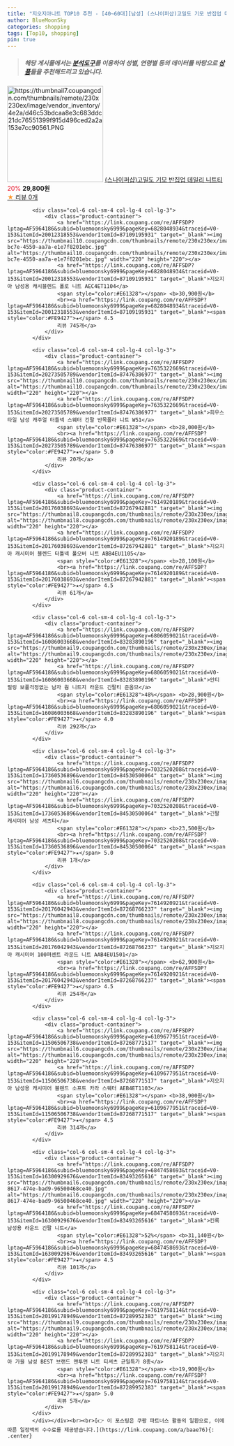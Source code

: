 ```yaml
---
title: "지오지아니트 TOP10 추천 - [40~60대][남성] (스나이퍼샵)고밀도 기모 반집업 데일리 니트티"
author: BlueMoonSky
categories: shopping
tags: [Top10, shopping]
pin: true
---
```


> ##### 해당 게시물에서는 [**분석도구**](https://itemscout.io/)를 이용하여 **성별**, **연령별** 등의 데이터를 바탕으로 [**상품**](https://link.coupang.com/a/baae76)들을 추천해드리고 있습니다.
<div class="container"><div class="row">
            <div class="col-6 col-sm-4 col-lg-4 col-lg-3">
                <div class="product-container">
                    <a href="https://link.coupang.com/re/AFFSDP?lptag=AF5964186&subid=bluemoonsky6999&pageKey=6956922227&traceid=V0-153&itemId=16921897903&vendorItemId=84099747356" target="_blank"><img src="https://thumbnail7.coupangcdn.com/thumbnails/remote/230x230ex/image/vendor_inventory/4e2a/d46c53bdcaa8e3c683ddc21dc76551399f915d496ced2a2a153e7cc90561.PNG" alt="https://thumbnail7.coupangcdn.com/thumbnails/remote/230x230ex/image/vendor_inventory/4e2a/d46c53bdcaa8e3c683ddc21dc76551399f915d496ced2a2a153e7cc90561.PNG" width="220" height="220"></a>
                    <a href="https://link.coupang.com/re/AFFSDP?lptag=AF5964186&subid=bluemoonsky6999&pageKey=6956922227&traceid=V0-153&itemId=16921897903&vendorItemId=84099747356" target="_blank">(스나이퍼샵)고밀도 기모 반집업 데일리 니트티</a>
                    <span style="color:#E61328">20%</span> <b>29,800원</b>
                    <br><a href="https://link.coupang.com/re/AFFSDP?lptag=AF5964186&subid=bluemoonsky6999&pageKey=6956922227&traceid=V0-153&itemId=16921897903&vendorItemId=84099747356" target="_blank"><span style="color:#FE9427">★</span> 
                    리뷰 0개</a>
                </div>
            </div>
            
            <div class="col-6 col-sm-4 col-lg-4 col-lg-3">
                <div class="product-container">
                    <a href="https://link.coupang.com/re/AFFSDP?lptag=AF5964186&subid=bluemoonsky6999&pageKey=6828048934&traceid=V0-153&itemId=20012318553&vendorItemId=87109195931" target="_blank"><img src="https://thumbnail10.coupangcdn.com/thumbnails/remote/230x230ex/image/retail/images/2023/09/07/11/4/fe1b7867-bc7e-4550-aa7a-e1e7f8201ebc.jpg" alt="https://thumbnail10.coupangcdn.com/thumbnails/remote/230x230ex/image/retail/images/2023/09/07/11/4/fe1b7867-bc7e-4550-aa7a-e1e7f8201ebc.jpg" width="220" height="220"></a>
                    <a href="https://link.coupang.com/re/AFFSDP?lptag=AF5964186&subid=bluemoonsky6999&pageKey=6828048934&traceid=V0-153&itemId=20012318553&vendorItemId=87109195931" target="_blank">지오지아 남성용 캐시블렌드 폴로 니트 AEC4ET1104</a>
                    <span style="color:#E61328"></span> <b>30,900원</b>
                    <br><a href="https://link.coupang.com/re/AFFSDP?lptag=AF5964186&subid=bluemoonsky6999&pageKey=6828048934&traceid=V0-153&itemId=20012318553&vendorItemId=87109195931" target="_blank"><span style="color:#FE9427">★</span> 4.5
                    리뷰 745개</a>
                </div>
            </div>
            
            <div class="col-6 col-sm-4 col-lg-4 col-lg-3">
                <div class="product-container">
                    <a href="https://link.coupang.com/re/AFFSDP?lptag=AF5964186&subid=bluemoonsky6999&pageKey=7635322669&traceid=V0-153&itemId=20273505789&vendorItemId=87476386977" target="_blank"><img src="https://thumbnail10.coupangcdn.com/thumbnails/remote/230x230ex/image/vendor_inventory/5d30/1ffde3ea05cd8172f918e6cda41396490f2857eeead0ea7bb1e165a3da98.jpg" alt="https://thumbnail10.coupangcdn.com/thumbnails/remote/230x230ex/image/vendor_inventory/5d30/1ffde3ea05cd8172f918e6cda41396490f2857eeead0ea7bb1e165a3da98.jpg" width="220" height="220"></a>
                    <a href="https://link.coupang.com/re/AFFSDP?lptag=AF5964186&subid=bluemoonsky6999&pageKey=7635322669&traceid=V0-153&itemId=20273505789&vendorItemId=87476386977" target="_blank">희우스타일 남성 캐주얼 터틀넥 스웨터 긴팔 반목폴라 니트 W51</a>
                    <span style="color:#E61328"></span> <b>28,000원</b>
                    <br><a href="https://link.coupang.com/re/AFFSDP?lptag=AF5964186&subid=bluemoonsky6999&pageKey=7635322669&traceid=V0-153&itemId=20273505789&vendorItemId=87476386977" target="_blank"><span style="color:#FE9427">★</span> 5.0
                    리뷰 20개</a>
                </div>
            </div>
            
            <div class="col-6 col-sm-4 col-lg-4 col-lg-3">
                <div class="product-container">
                    <a href="https://link.coupang.com/re/AFFSDP?lptag=AF5964186&subid=bluemoonsky6999&pageKey=7614920189&traceid=V0-153&itemId=20176038693&vendorItemId=87267942881" target="_blank"><img src="https://thumbnail8.coupangcdn.com/thumbnails/remote/230x230ex/image/vendor_inventory/14ef/ba8f69a04c0d9b2c258c6dd8d2da6538df753a8f9299cf2aa05ada0df4b2.jpg" alt="https://thumbnail8.coupangcdn.com/thumbnails/remote/230x230ex/image/vendor_inventory/14ef/ba8f69a04c0d9b2c258c6dd8d2da6538df753a8f9299cf2aa05ada0df4b2.jpg" width="220" height="220"></a>
                    <a href="https://link.coupang.com/re/AFFSDP?lptag=AF5964186&subid=bluemoonsky6999&pageKey=7614920189&traceid=V0-153&itemId=20176038693&vendorItemId=87267942881" target="_blank">지오지아 캐시미어 블렌드 터틀넥 풀오버 니트 ABB4EU1105</a>
                    <span style="color:#E61328"></span> <b>28,100원</b>
                    <br><a href="https://link.coupang.com/re/AFFSDP?lptag=AF5964186&subid=bluemoonsky6999&pageKey=7614920189&traceid=V0-153&itemId=20176038693&vendorItemId=87267942881" target="_blank"><span style="color:#FE9427">★</span> 4.5
                    리뷰 61개</a>
                </div>
            </div>
            
            <div class="col-6 col-sm-4 col-lg-4 col-lg-3">
                <div class="product-container">
                    <a href="https://link.coupang.com/re/AFFSDP?lptag=AF5964186&subid=bluemoonsky6999&pageKey=6806059021&traceid=V0-153&itemId=16086003668&vendorItemId=83283890196" target="_blank"><img src="https://thumbnail9.coupangcdn.com/thumbnails/remote/230x230ex/image/vendor_inventory/600c/7ad7a33b5ad98fce313d122578f28438f5644863f19fe198acd261a77aa4.jpg" alt="https://thumbnail9.coupangcdn.com/thumbnails/remote/230x230ex/image/vendor_inventory/600c/7ad7a33b5ad98fce313d122578f28438f5644863f19fe198acd261a77aa4.jpg" width="220" height="220"></a>
                    <a href="https://link.coupang.com/re/AFFSDP?lptag=AF5964186&subid=bluemoonsky6999&pageKey=6806059021&traceid=V0-153&itemId=16086003668&vendorItemId=83283890196" target="_blank">안티 필링 보풀걱정없는 남자 웜 니트지 라운드 긴팔티 준옴므</a>
                    <span style="color:#E61328">48%</span> <b>28,900원</b>
                    <br><a href="https://link.coupang.com/re/AFFSDP?lptag=AF5964186&subid=bluemoonsky6999&pageKey=6806059021&traceid=V0-153&itemId=16086003668&vendorItemId=83283890196" target="_blank"><span style="color:#FE9427">★</span> 4.0
                    리뷰 292개</a>
                </div>
            </div>
            
            <div class="col-6 col-sm-4 col-lg-4 col-lg-3">
                <div class="product-container">
                    <a href="https://link.coupang.com/re/AFFSDP?lptag=AF5964186&subid=bluemoonsky6999&pageKey=7032520208&traceid=V0-153&itemId=17360536896&vendorItemId=84530500064" target="_blank"><img src="https://thumbnail6.coupangcdn.com/thumbnails/remote/230x230ex/image/vendor_inventory/a1fc/c1890854b5b418b8c321a0ef518242896d02042b28625856e8cbd4564963.jpg" alt="https://thumbnail6.coupangcdn.com/thumbnails/remote/230x230ex/image/vendor_inventory/a1fc/c1890854b5b418b8c321a0ef518242896d02042b28625856e8cbd4564963.jpg" width="220" height="220"></a>
                    <a href="https://link.coupang.com/re/AFFSDP?lptag=AF5964186&subid=bluemoonsky6999&pageKey=7032520208&traceid=V0-153&itemId=17360536896&vendorItemId=84530500064" target="_blank">긴팔 캐시미어 남성 셔츠티</a>
                    <span style="color:#E61328"></span> <b>23,500원</b>
                    <br><a href="https://link.coupang.com/re/AFFSDP?lptag=AF5964186&subid=bluemoonsky6999&pageKey=7032520208&traceid=V0-153&itemId=17360536896&vendorItemId=84530500064" target="_blank"><span style="color:#FE9427">★</span> 5.0
                    리뷰 1개</a>
                </div>
            </div>
            
            <div class="col-6 col-sm-4 col-lg-4 col-lg-3">
                <div class="product-container">
                    <a href="https://link.coupang.com/re/AFFSDP?lptag=AF5964186&subid=bluemoonsky6999&pageKey=7614920921&traceid=V0-153&itemId=20176042943&vendorItemId=87268766237" target="_blank"><img src="https://thumbnail8.coupangcdn.com/thumbnails/remote/230x230ex/image/vendor_inventory/ed15/5abf92605a239e2b91c4f5fd4eda93901717e648923264192040650a76fd.jpg" alt="https://thumbnail8.coupangcdn.com/thumbnails/remote/230x230ex/image/vendor_inventory/ed15/5abf92605a239e2b91c4f5fd4eda93901717e648923264192040650a76fd.jpg" width="220" height="220"></a>
                    <a href="https://link.coupang.com/re/AFFSDP?lptag=AF5964186&subid=bluemoonsky6999&pageKey=7614920921&traceid=V0-153&itemId=20176042943&vendorItemId=87268766237" target="_blank">지오지아 캐시미어 100퍼센트 라운드 니트 AAB4EU1501</a>
                    <span style="color:#E61328"></span> <b>62,900원</b>
                    <br><a href="https://link.coupang.com/re/AFFSDP?lptag=AF5964186&subid=bluemoonsky6999&pageKey=7614920921&traceid=V0-153&itemId=20176042943&vendorItemId=87268766237" target="_blank"><span style="color:#FE9427">★</span> 4.5
                    리뷰 254개</a>
                </div>
            </div>
            
            <div class="col-6 col-sm-4 col-lg-4 col-lg-3">
                <div class="product-container">
                    <a href="https://link.coupang.com/re/AFFSDP?lptag=AF5964186&subid=bluemoonsky6999&pageKey=6109677951&traceid=V0-153&itemId=11506506738&vendorItemId=87268771517" target="_blank"><img src="https://thumbnail6.coupangcdn.com/thumbnails/remote/230x230ex/image/vendor_inventory/4a5b/d6050878ddbb0523c2f3d6f2e93148afd0fca61069a6ec899559daad313e.jpg" alt="https://thumbnail6.coupangcdn.com/thumbnails/remote/230x230ex/image/vendor_inventory/4a5b/d6050878ddbb0523c2f3d6f2e93148afd0fca61069a6ec899559daad313e.jpg" width="220" height="220"></a>
                    <a href="https://link.coupang.com/re/AFFSDP?lptag=AF5964186&subid=bluemoonsky6999&pageKey=6109677951&traceid=V0-153&itemId=11506506738&vendorItemId=87268771517" target="_blank">지오지아 남성용 캐시미어 블렌드 소프트 카라 스웨터 AEB4ET1103</a>
                    <span style="color:#E61328"></span> <b>38,900원</b>
                    <br><a href="https://link.coupang.com/re/AFFSDP?lptag=AF5964186&subid=bluemoonsky6999&pageKey=6109677951&traceid=V0-153&itemId=11506506738&vendorItemId=87268771517" target="_blank"><span style="color:#FE9427">★</span> 4.5
                    리뷰 314개</a>
                </div>
            </div>
            
            <div class="col-6 col-sm-4 col-lg-4 col-lg-3">
                <div class="product-container">
                    <a href="https://link.coupang.com/re/AFFSDP?lptag=AF5964186&subid=bluemoonsky6999&pageKey=6847458693&traceid=V0-153&itemId=16300929676&vendorItemId=83493265616" target="_blank"><img src="https://thumbnail6.coupangcdn.com/thumbnails/remote/230x230ex/image/retail/images/2022/10/17/9/8/10594dfa-8617-474e-bad9-96500468ce40.jpg" alt="https://thumbnail6.coupangcdn.com/thumbnails/remote/230x230ex/image/retail/images/2022/10/17/9/8/10594dfa-8617-474e-bad9-96500468ce40.jpg" width="220" height="220"></a>
                    <a href="https://link.coupang.com/re/AFFSDP?lptag=AF5964186&subid=bluemoonsky6999&pageKey=6847458693&traceid=V0-153&itemId=16300929676&vendorItemId=83493265616" target="_blank">킨록 남성용 라운드 긴팔 니트</a>
                    <span style="color:#E61328">52%</span> <b>31,140원</b>
                    <br><a href="https://link.coupang.com/re/AFFSDP?lptag=AF5964186&subid=bluemoonsky6999&pageKey=6847458693&traceid=V0-153&itemId=16300929676&vendorItemId=83493265616" target="_blank"><span style="color:#FE9427">★</span> 4.5
                    리뷰 101개</a>
                </div>
            </div>
            
            <div class="col-6 col-sm-4 col-lg-4 col-lg-3">
                <div class="product-container">
                    <a href="https://link.coupang.com/re/AFFSDP?lptag=AF5964186&subid=bluemoonsky6999&pageKey=7619758114&traceid=V0-153&itemId=20199178949&vendorItemId=87289952383" target="_blank"><img src="https://thumbnail9.coupangcdn.com/thumbnails/remote/230x230ex/image/vendor_inventory/08da/08c0f7fb977a01a1fc497a6d8ccc235c98dca7bcbc4fd9fdf5f2fd4b4924.jpg" alt="https://thumbnail9.coupangcdn.com/thumbnails/remote/230x230ex/image/vendor_inventory/08da/08c0f7fb977a01a1fc497a6d8ccc235c98dca7bcbc4fd9fdf5f2fd4b4924.jpg" width="220" height="220"></a>
                    <a href="https://link.coupang.com/re/AFFSDP?lptag=AF5964186&subid=bluemoonsky6999&pageKey=7619758114&traceid=V0-153&itemId=20199178949&vendorItemId=87289952383" target="_blank">지오지아 가을 남성 BEST 브랜드 맨투맨 니트 티셔츠 균일특가 8종</a>
                    <span style="color:#E61328"></span> <b>19,900원</b>
                    <br><a href="https://link.coupang.com/re/AFFSDP?lptag=AF5964186&subid=bluemoonsky6999&pageKey=7619758114&traceid=V0-153&itemId=20199178949&vendorItemId=87289952383" target="_blank"><span style="color:#FE9427">★</span> 5.0
                    리뷰 5개</a>
                </div>
            </div>
            </div></div><br><br>[👉 이 포스팅은 쿠팡 파트너스 활동의 일환으로, 이에 따른 일정액의 수수료를 제공받습니다.](https://link.coupang.com/a/baae76){: .center}